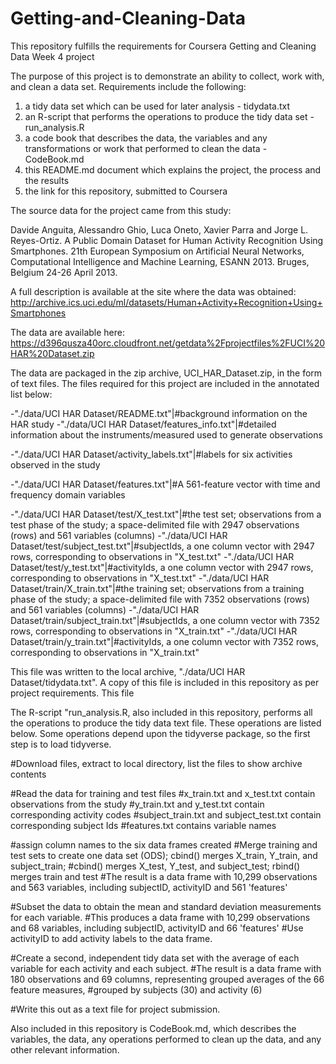 # Getting-and-Cleaning-Data
This repository fulfills the requirements for Coursera Getting and Cleaning Data Week 4 project

The purpose of this project is to demonstrate an ability to collect, work with, and clean a data set. Requirements include the following:
  1) a tidy data set which can be used for later analysis - tidydata.txt
  2) an R-script that performs the operations to produce the tidy data set - run_analysis.R
  3) a code book that describes the data, the variables and any transformations or work that performed to clean the data - CodeBook.md
  4) this README.md document which explains the project, the process and the results
  5) the link for this repository, submitted to Coursera
  
The source data for the project came from this study:

  Davide Anguita, Alessandro Ghio, Luca Oneto, Xavier Parra and Jorge L. Reyes-Ortiz.
  A Public Domain Dataset for Human Activity Recognition Using Smartphones.
  21th European Symposium on Artificial Neural Networks, Computational Intelligence and Machine Learning, ESANN 2013.
  Bruges, Belgium 24-26 April 2013.
  
A full description is available at the site where the data was obtained:
  http://archive.ics.uci.edu/ml/datasets/Human+Activity+Recognition+Using+Smartphones

The data are available here:
  https://d396qusza40orc.cloudfront.net/getdata%2Fprojectfiles%2FUCI%20HAR%20Dataset.zip
  
The data are packaged in the zip archive, UCI_HAR_Dataset.zip, in the form of text files.  The files required for this project are included in the annotated list below:

-"./data/UCI HAR Dataset/README.txt"|#background information on the HAR study
-"./data/UCI HAR Dataset/features_info.txt"|#detailed information about the instruments/measured used to generate observations

-"./data/UCI HAR Dataset/activity_labels.txt"|#labels for six activities observed in the study

-"./data/UCI HAR Dataset/features.txt"|#A 561-feature vector with time and frequency domain variables

-"./data/UCI HAR Dataset/test/X_test.txt"|#the test set; observations from a test phase of the study; a space-delimited file with 2947 observations (rows) and 561 variables (columns) 
-"./data/UCI HAR Dataset/test/subject_test.txt"|#subjectIds, a one column vector with 2947 rows, corresponding to observations in "X_test.txt"
-"./data/UCI HAR Dataset/test/y_test.txt"|#activityIds, a one column vector with 2947 rows, corresponding to observations in "X_test.txt"
-"./data/UCI HAR Dataset/train/X_train.txt"|#the training set; observations from a training phase of the study; a space-delimited file with 7352 observations (rows) and 561 variables (columns) 
-"./data/UCI HAR Dataset/train/subject_train.txt"|#subjectIds, a one column vector with 7352 rows, corresponding to observations in "X_train.txt"
-"./data/UCI HAR Dataset/train/y_train.txt"|#activityIds, a one column vector with 7352 rows, corresponding to observations in "X_train.txt"

This file was written to the local archive, "./data/UCI HAR Dataset/tidydata.txt".  A copy of this file is included in this repository as per project requirements.  This file 

The R-script "run_analysis.R, also included in this repository, performs all the operations to produce the tidy data text file.  These operations are listed below. Some operations depend upon the tidyverse package, so the first step is to load tidyverse.

#Download files, extract to local directory, list the files to show archive contents

#Read the data for training and test files
  #x_train.txt and x_test.txt contain observations from the study
  #y_train.txt and y_test.txt contain corresponding activity codes
  #subject_train.txt and subject_test.txt contain corresponding subject Ids
  #features.txt contains variable names

#assign column names to the six data frames created
#Merge training and test sets to create one data set (ODS); cbind() merges X_train, Y_train, and subject_train;
  #cbind() merges X_test, Y_test, and subject_test; rbind() merges train and test
  #The result is a data frame with 10,299 observations and 563 variables, including subjectID, activityID and 561 'features'

#Subset the data to obtain the mean and standard deviation measurements for each variable.
  #This produces a data frame with 10,299 observations and 68 variables, including subjectID, activityID and 66 'features'
#Use activityID to add activity labels to the data frame.

#Create a second, independent tidy data set with the average of each variable for each activity and each subject.
  #The result is a data frame with 180 observations and 69 columns, representing grouped averages of the 66 feature measures,
  #grouped by subjects (30) and activity (6)
  
#Write this out as a text file for project submission.

Also included in this repository is CodeBook.md, which describes the variables, the data, any operations performed to clean up the data, and any other relevant information.
